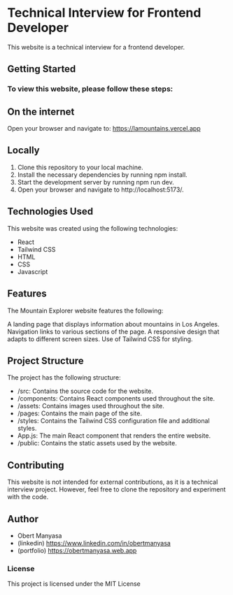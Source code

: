 # Technical Interview for Frontend Developer
This website is a technical interview for a frontend developer.

## Getting Started
### To view this website, please follow these steps:

## On the internet

 Open your browser and navigate to: https://lamountains.vercel.app

## Locally

1. Clone this repository to your local machine.
2. Install the necessary dependencies by running npm install.
3. Start the development server by running npm run dev.
4. Open your browser and navigate to http://localhost:5173/.

## Technologies Used

This website was created using the following technologies:

- React
- Tailwind CSS
- HTML
- CSS
- Javascript

## Features
The Mountain Explorer website features the following:

A landing page that displays information about mountains in Los Angeles.
Navigation links to various sections of the page.
A responsive design that adapts to different screen sizes.
Use of Tailwind CSS for styling.

## Project Structure

The project has the following structure:

- /src: Contains the source code for the website.
- /components: Contains React components used throughout the site.
- /assets: Contains images used throughout the site.
- /pages: Contains the main page of the site.
- /styles: Contains the Tailwind CSS configuration file and additional styles.
- App.js: The main React component that renders the entire website.
- /public: Contains the static assets used by the website.

## Contributing
This website is not intended for external contributions, as it is a technical interview project. However, feel free to clone the repository and experiment with the code.

## Author

- Obert Manyasa
- (linkedin) https://www.linkedin.com/in/obertmanyasa
- (portfolio) https://obertmanyasa.web.app

### License

This project is licensed under the MIT License 
